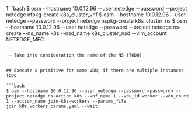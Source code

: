 1```bash
$ osm --hostname 10.0.12.96 --user netedge --password <password> --project netedge nfpkg-create k8s_cluster_vnf
$ osm --hostname 10.0.12.96 --user netedge --password <password> --project netedge nspkg-create k8s_cluster_ns
$ osm --hostname 10.0.12.96 --user netedge --password <password> --project netedge ns-create --ns_name k8s --nsd_name k8s_cluster_nsd --vim_account NETEDGE_MEC
```

 - Take into consideration the name of the NS (TODO)


## Execute a primitive for some VDU, if there are multiple instances
TODO

```bash
$ osm --hostname 10.0.12.96 --user netedge --password <password> --project netedge ns-action k8s --vnf_name 1 --vdu_id worker --vdu_count 1 --action_name join-k8s-workers --params_file join_k8s_workers_params.yaml --wait
```
